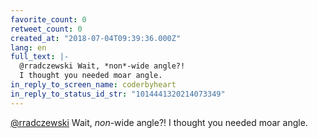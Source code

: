 ```yaml
---
favorite_count: 0
retweet_count: 0
created_at: "2018-07-04T09:39:36.000Z"
lang: en
full_text: |-
  @rradczewski Wait, *non*-wide angle?! 
  I thought you needed moar angle.
in_reply_to_screen_name: coderbyheart
in_reply_to_status_id_str: "1014441320214073349"
---
```


[@rradczewski](https://twitter.com/rradczewski) Wait, _non_-wide angle?! I
thought you needed moar angle.
